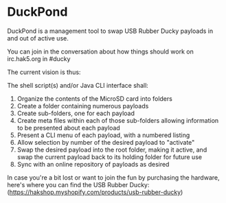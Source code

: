 DuckPond
========

DuckPond is a management tool to swap USB Rubber Ducky payloads in and out of active use.

You can join in the conversation about how things should work on irc.hak5.org in #ducky

The current vision is thus:

The shell script(s) and/or Java CLI interface shall:

1. Organize the contents of the MicroSD card into folders
2. Create a folder containing numerous payloads
3. Create sub-folders, one for each payload
3. Create meta files within each of those sub-folders allowing information to be presented about each payload
4. Present a CLI menu of each payload, with a numbered listing
5. Allow selection by number of the desired payload to "activate"
6. Swap the desired payload into the root folder, making it active, and swap the current payload back to its holding folder for future use
7. Sync with an online repository of payloads as desired

In case you're a bit lost or want to join the fun by purchasing the hardware, here's where you can find the USB Rubber Ducky: (https://hakshop.myshopify.com/products/usb-rubber-ducky)
